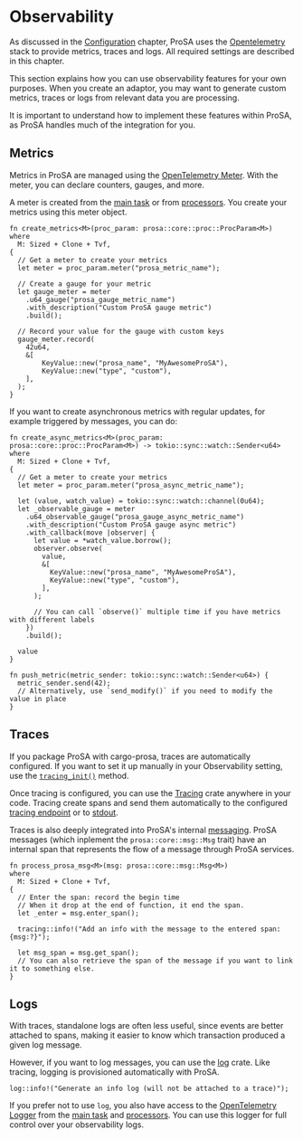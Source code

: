 # Observability

As discussed in the [Configuration](ch01-02-01-observability.md) chapter, ProSA uses the [Opentelemetry](https://opentelemetry.io/docs/languages/rust/) stack to provide metrics, traces and logs.
All required settings are described in this chapter.

This section explains how you can use observability features for your own purposes.
When you create an adaptor, you may want to generate custom metrics, traces or logs from relevant data you are processing.

It is important to understand how to implement these features within ProSA, as ProSA handles much of the integration for you.

## Metrics

Metrics in ProSA are managed using the [OpenTelemetry Meter](https://docs.rs/opentelemetry/latest/opentelemetry/metrics/struct.Meter.html).
With the meter, you can declare counters, gauges, and more.

A meter is created from the [main task](https://docs.rs/prosa/latest/prosa/core/main/struct.Main.html#method.meter) or from [processors](https://docs.rs/prosa/latest/prosa/core/proc/struct.ProcParam.html#method.meter).
You create your metrics using this meter object.

```rust,noplayground
fn create_metrics<M>(proc_param: prosa::core::proc::ProcParam<M>)
where
  M: Sized + Clone + Tvf,
{
  // Get a meter to create your metrics
  let meter = proc_param.meter("prosa_metric_name");

  // Create a gauge for your metric
  let gauge_meter = meter
    .u64_gauge("prosa_gauge_metric_name")
    .with_description("Custom ProSA gauge metric")
    .build();

  // Record your value for the gauge with custom keys
  gauge_meter.record(
    42u64,
    &[
        KeyValue::new("prosa_name", "MyAwesomeProSA"),
        KeyValue::new("type", "custom"),
    ],
  );
}
```

If you want to create asynchronous metrics with regular updates, for example triggered by messages, you can do:
```rust,noplayground
fn create_async_metrics<M>(proc_param: prosa::core::proc::ProcParam<M>) -> tokio::sync::watch::Sender<u64>
where
  M: Sized + Clone + Tvf,
{
  // Get a meter to create your metrics
  let meter = proc_param.meter("prosa_async_metric_name");

  let (value, watch_value) = tokio::sync::watch::channel(0u64);
  let _observable_gauge = meter
    .u64_observable_gauge("prosa_gauge_async_metric_name")
    .with_description("Custom ProSA gauge async metric")
    .with_callback(move |observer| {
      let value = *watch_value.borrow();
      observer.observe(
        value,
        &[
          KeyValue::new("prosa_name", "MyAwesomeProSA"),
          KeyValue::new("type", "custom"),
        ],
      );

      // You can call `observe()` multiple time if you have metrics with different labels
    })
    .build();

  value
}

fn push_metric(metric_sender: tokio::sync::watch::Sender<u64>) {
  metric_sender.send(42);
  // Alternatively, use `send_modify()` if you need to modify the value in place
}
```

## Traces

If you package ProSA with cargo-prosa, traces are automatically configured.
If you want to set it up manually in your Observability setting, use the [`tracing_init()`](https://docs.rs/prosa-utils/latest/prosa_utils/config/observability/struct.Observability.html#method.tracing_init) method.

Once tracing is configured, you can use the [Tracing](https://docs.rs/tracing/latest/tracing/) crate anywhere in your code.
Tracing create spans and send them automatically to the configured [tracing endpoint](ch01-02-01-observability.html#opentelemetry) or to [stdout](ch01-02-01-observability.html#stdout).

Traces is also deeply integrated into ProSA's internal [messaging](https://docs.rs/prosa/latest/prosa/core/msg/trait.Msg.html).
ProSA messages (which inplement the `prosa::core::msg::Msg` trait) have an internal span that represents the flow of a message through ProSA services.

```rust,noplayground
fn process_prosa_msg<M>(msg: prosa::core::msg::Msg<M>)
where
  M: Sized + Clone + Tvf,
{
  // Enter the span: record the begin time
  // When it drop at the end of function, it end the span.
  let _enter = msg.enter_span();

  tracing::info!("Add an info with the message to the entered span: {msg:?}");

  let msg_span = msg.get_span();
  // You can also retrieve the span of the message if you want to link it to something else.
}
```

## Logs

With traces, standalone logs are often less useful, since events are better attached to spans, making it easier to know which transaction produced a given log message.

However, if you want to log messages, you can use the [log](https://docs.rs/log/latest/log/) crate.
Like tracing, logging is provisioned automatically with ProSA.

```rust,noplayground
log::info!("Generate an info log (will not be attached to a trace)");
```

If you prefer not to use `log`, you also have access to the [OpenTelemetry Logger](https://docs.rs/opentelemetry/0.29.0/opentelemetry/logs/trait.LoggerProvider.html#associatedtype.Logger) from the [main task](https://docs.rs/prosa/latest/prosa/core/main/struct.Main.html#method.logger) and [processors](https://docs.rs/prosa/latest/prosa/core/proc/struct.ProcParam.html#method.logger).
You can use this logger for full control over your observability logs.
